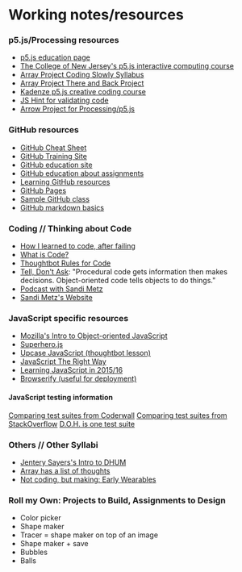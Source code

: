 # Working notes/resources

### p5.js/Processing resources
* [p5.js education page](https://github.com/processing/p5.js/wiki/Education)
* [The College of New Jersey's p5.js interactive computing course](http://coursescript.com/notes/interactivecomputing/index.html)
* [Array Project Coding Slowly Syllabus](http://www.arrayproject.com/content/coding-slowly-intro-basic-programming-processing)
* [Array Project There and Back Project](http://www.arrayproject.com/content/here-there-and-back-again-loops-variables-and-conditionals-processing)
* [Kadenze p5.js creative coding course](https://www.kadenze.com/courses/introduction-to-programming-for-the-visual-arts-with-p5-js)
* [JS Hint for validating code](http://jshint.com/about/)
* [Arrow Project for Processing/p5.js](https://www.youtube.com/watch?v=uc48nO-RofU)

### GitHub resources
* [GitHub Cheat Sheet](https://education.github.com/git-cheat-sheet-education.pdf)
* [GitHub Training Site](https://training.github.com/)
* [GitHub education site](https://education.github.com/)
* [GitHub education about assignments](https://education.github.com/guide/assignments)
* [Learning GitHub resources](https://help.github.com/articles/good-resources-for-learning-git-and-github/)
* [GitHub Pages](https://pages.github.com/)
* [Sample GitHub class](https://github.com/advanced-js)
* [GitHub markdown basics](https://help.github.com/articles/markdown-basics/)

### Coding // Thinking about Code
* [How I learned to code, after failing](http://www.theatlantic.com/technology/archive/2011/06/how-i-failed-failed-and-finally-succeeded-at-learning-how-to-code/239855/)
* [What is Code?](http://www.bloomberg.com/graphics/2015-paul-ford-what-is-code/)
* [Thoughtbot Rules for Code](https://robots.thoughtbot.com/sandi-metz-rules-for-developers)
* [Tell, Don't Ask](https://pragprog.com/articles/tell-dont-ask): "Procedural code gets information then makes decisions. Object-oriented code tells objects to do things."
* [Podcast with Sandi Metz](https://devchat.tv/ruby-rogues/087-rr-book-clubpractical-object-oriented-design-in-ruby-with-sandi-metz)
* [Sandi Metz's Website](http://sandimetz.com)

### JavaScript specific resources
* [Mozilla's Intro to Object-oriented JavaScript](https://developer.mozilla.org/en-US/docs/Web/JavaScript/Introduction_to_Object-Oriented_JavaScript)
* [Superhero.js](http://superherojs.com/)
* [Upcase JavaScript (thoughtbot lesson)](https://upcase.com/javascript)
* [JavaScript The Right Way](http://www.jstherightway.org/)
* [Learning JavaScript in 2015/16](https://medium.com/@_cmdv_/i-want-to-learn-javascript-in-2015-e96cd85ad225)
* [Browserify (useful for deployment)](http://browserify.org/)

#### JavaScript testing information
[Comparing test suites from Coderwall](https://coderwall.com/p/ntbixw/javascript-test-framework-comparison)
[Comparing test suites from StackOverflow](http://stackoverflow.com/questions/300855/javascript-unit-test-tools-for-tdd)
[D.O.H. is one test suite](http://dojotoolkit.org/reference-guide/1.10/util/doh.html)


### Others // Other Syllabi
* [Jentery Sayers's Intro to DHUM](http://web.uvic.ca/~englblog/150f2015/)
* [Array has a list of thoughts](http://arrayproject.com)
* [Not coding, but making: Early Wearables](https://github.com/uvicmakerlab/earlyWearablesKit)

### Roll my Own: Projects to Build, Assignments to Design
* Color picker
* Shape maker
* Tracer = shape maker on top of an image
* Shape maker + save
* Bubbles
* Balls
